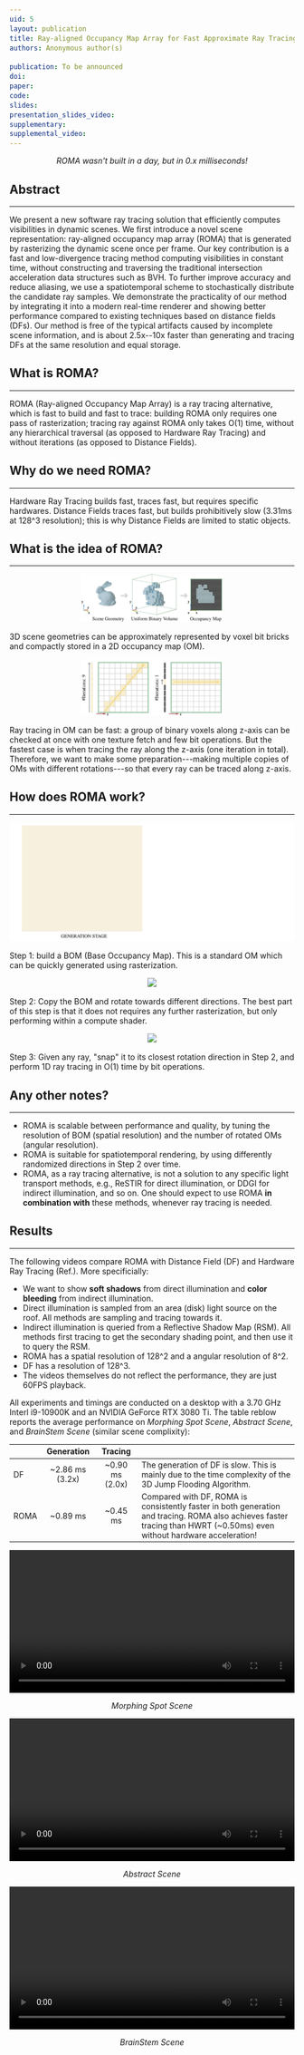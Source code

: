 ```yaml
---
uid: 5
layout: publication
title: Ray-aligned Occupancy Map Array for Fast Approximate Ray Tracing
authors: Anonymous author(s)

publication: To be announced
doi:
paper:
code:
slides:
presentation_slides_video:
supplementary:
supplemental_video:
---
```


<p style="text-align:center; font-style:italic;">ROMA wasn't built in a day, but in 0.x milliseconds!</p>

## Abstract
---
We present a new software ray tracing solution that efficiently computes visibilities in dynamic scenes. We first introduce a novel scene representation: ray-aligned occupancy map array (ROMA) that is generated by rasterizing the dynamic scene once per frame. Our key contribution is a fast and low-divergence tracing method computing visibilities in constant time, without constructing and traversing the traditional intersection acceleration data structures such as BVH. To further improve accuracy and reduce aliasing, we use a spatiotemporal scheme to stochastically distribute the candidate ray samples. We demonstrate the practicality of our method by integrating it into a modern real-time renderer and showing better performance compared to existing techniques based on distance fields (DFs). Our method is free of the typical artifacts caused by incomplete scene information, and is about 2.5x--10x faster than generating and tracing DFs at the same resolution and equal storage.

## What is ROMA?
---
ROMA (Ray-aligned Occupancy Map Array) is a ray tracing alternative, which is fast to build and fast to trace: building ROMA only requires one pass of rasterization; tracing ray against ROMA only takes O(1) time, without any hierarchical traversal (as opposed to Hardware Ray Tracing) and without iterations (as opposed to Distance Fields).

## Why do we need ROMA?
---
Hardware Ray Tracing builds fast, traces fast, but requires specific hardwares. Distance Fields traces fast, but builds prohibitively slow (3.31ms at 128^3 resolution); this is why Distance Fields are limited to static objects.

## What is the idea of ROMA?
---
<div style="text-align:center;">
        <img src="/assets/images/pub/roma23_geom.png" style="max-width: 50%; height: auto;"/>
</div>

3D scene geometries can be approximately represented by voxel bit bricks and compactly stored in a 2D occupancy map (OM).

<div style="text-align:center;">
        <img src="/assets/images/pub/roma23_iter.png" style="max-width: 50%; height: auto;"/>
</div>

Ray tracing in OM can be fast: a group of binary voxels along z-axis can be checked at once with one texture fetch and few bit operations. But the fastest case is when tracing the ray along the z-axis (one iteration in total). Therefore, we want to make some preparation---making multiple copies of OMs with different rotations---so that every ray can be traced along z-axis.


## How does ROMA work?
---
<div style="text-align:center;">
        <img src="/assets/images/pub/roma23_step1.gif" style="max-width: 100%; height: auto;"/>
</div>

Step 1: build a BOM (Base Occupancy Map). This is a standard OM which can be quickly generated using rasterization.

<div style="text-align:center;">
        <img src="/assets/images/pub/roma23_step2.gif" style="max-width: 100%; height: auto;"/>
</div>

Step 2: Copy the BOM and rotate towards different directions. The best part of this step is that it does not requires any further rasterization, but only performing within a compute shader.

<div style="text-align:center;">
        <img src="/assets/images/pub/roma23_step3.gif" style="max-width: 100%; height: auto;"/>
</div>

Step 3: Given any ray, "snap" it to its closest rotation direction in Step 2, and perform 1D ray tracing in O(1) time by bit operations.

## Any other notes?
---
- ROMA is scalable between performance and quality, by tuning the resolution of BOM (spatial resolution) and the number of rotated OMs (angular resolution).
- ROMA is suitable for spatiotemporal rendering, by using differently randomized directions in Step 2 over time.
- ROMA, as a ray tracing alternative, is not a solution to any specific light transport methods, e.g., ReSTIR for direct illumination, or DDGI for indirect illumination, and so on. One should expect to use ROMA **in combination with** these methods, whenever ray tracing is needed.

## Results
---
The following videos compare ROMA with Distance Field (DF) and Hardware Ray Tracing (Ref.). More specificially:

- We want to show **soft shadows** from direct illumination and **color bleeding** from indirect illumination.
- Direct illumination is sampled from an area (disk) light source on the roof. All methods are sampling and tracing towards it.
- Indirect illumination is queried from a Reflective Shadow Map (RSM). All methods first tracing to get the secondary shading point, and then use it to query the RSM.
- ROMA has a spatial resolution of 128^2 and a angular resolution of 8^2.
- DF has a resolution of 128^3.
- The videos themselves do not reflect the performance, they are just 60FPS playback.

All experiments and timings are conducted on a desktop with a 3.70 GHz Interl i9-10900K and an NVIDIA GeForce RTX 3080 Ti. The table reblow reports the average performance on *Morphing Spot Scene*, *Abstract Scene*, and *BrainStem Scene* (similar scene complixity):

|      |    Generation   |     Tracing     |                                                                                                                                                                                                     |
|------|:---------------:|:---------------:|-----------------------------------------------------------------------------------------------------------------------------------------------------------------------------------------------------|
| DF   | ~2.86 ms (3.2x) | ~0.90 ms (2.0x) | The generation of DF is slow. This is mainly due to the time complexity of the 3D Jump Flooding Algorithm.                                                                                          |
| ROMA |        ~0.89 ms |        ~0.45 ms | Compared with DF, ROMA is consistently faster in both generation and tracing. ROMA also achieves faster tracing than HWRT (~0.50ms) even without hardware acceleration!                             |


<div style="display: flex;">
        <video src="/assets/videos/roma23_results1.mp4" style="width: 100%; height: auto;" controls autoplay loop></video>
</div>

<p style="text-align:center; font-style:italic;">Morphing Spot Scene</p>

<div style="display: flex;">
        <video src="/assets/videos/roma23_results2.mp4" style="width: 100%; height: auto;" controls autoplay loop></video>
</div>

<p style="text-align:center; font-style:italic;">Abstract Scene</p>


<div style="display: flex;">
        <video src="/assets/videos/roma23_results3.mp4" style="width: 100%; height: auto;" controls autoplay loop></video>
</div>

<p style="text-align:center; font-style:italic;">BrainStem Scene</p>


<!-- <div style="display: flex; gap: 10px;">
        <video src="/assets/videos/test.mp4" style="width: 50%; height: auto;" controls autoplay loop></video>
        <video src="/assets/videos/test.mp4" style="width: 50%; height: auto;" controls autoplay loop></video>
</div> -->

<!-- ## Downloads -->

<!-- TBA. -->

<!-- [Paper (23MB)]({{page.paper}}){: .btn .btn--primary} -->
<!-- [Supplementary (22MB)]({{page.supplemental_video}}){: .btn .btn--primary} -->

<!-- ## Cite -->

<!-- ## Copyright Disclaimer -->

<!-- © The Author(s). This is the author’s version of the work. It is posted here for your personal use. Not forredistribution. The definitive Version of Record is available at <a href="{{page.doi}}">DOI</a>. -->
